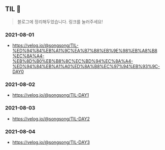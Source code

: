 ## TIL 📝
> 블로그에 정리해두었습니다. 링크를 눌러주세요!

### 2021-08-01
- https://velog.io/@songsong/TIL-%ED%94%84%EB%A1%9C%EA%B7%B8%EB%9E%98%EB%A8%B8%EC%8A%A4-%EB%8D%B0%EB%B8%8C%EC%BD%94%EC%8A%A4-%ED%94%84%EB%A1%A0%ED%8A%B8%EC%97%94%EB%93%9C-DAY0
### 2021-08-02
- https://velog.io/@songsong/TIL-DAY1
### 2021-08-03
- https://velog.io/@songsong/TIL-DAY2
### 2021-08-04
- https://velog.io/@songsong/TIL-DAY3
